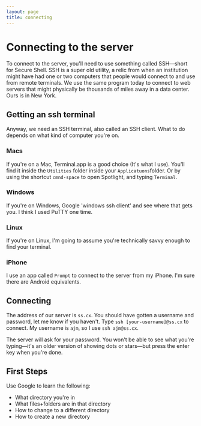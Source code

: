 ```yaml
---
layout: page
title: connecting
---
```


# Connecting to the server

To connect to the server, you'll need to use something called SSH—short for Secure Shell. SSH is a super old utility, a relic from when an institution might have had one or two computers that people would connect to and use from remote terminals. We use the same program today to connect to web servers that might physically be thousands of miles away in a data center. Ours is in New York.

## Getting an ssh terminal

Anyway, we need an SSH terminal, also called an SSH client. What to do depends on what kind of computer you're on.

### Macs

If you're on a Mac, Terminal.app is a good choice (It's what I use). You'll find it inside the `Utilities` folder inside your `Applicatuons`folder. Or by using the shortcut `cmnd-space` to open Spotlight, and typing `Terminal`.

### Windows

If you're on Windows, Google 'windows ssh client' and see where that gets you. I think I used PuTTY one time.

### Linux

If you're on Linux, I'm going to assume you're technically savvy enough to find your terminal.

### iPhone

I use an app called `Prompt` to connect to the server from my iPhone. I'm sure there are Android equivalents.

## Connecting

The address of our server is `ss.cx`. You should have gotten a username and password, let me know if you haven't. Type `ssh [your-username]@ss.cx` to connect. My username is `ajm`, so I use `ssh ajm@ss.cx`.

The server will ask for your password. You won't be able to see what you're typing—it's an older version of showing dots or stars—but press the enter key when you're done.

## First Steps

Use Google to learn the following:

*   What directory you're in
*   What files+folders are in that directory
*   How to change to a different directory
*   How to create a new directory

